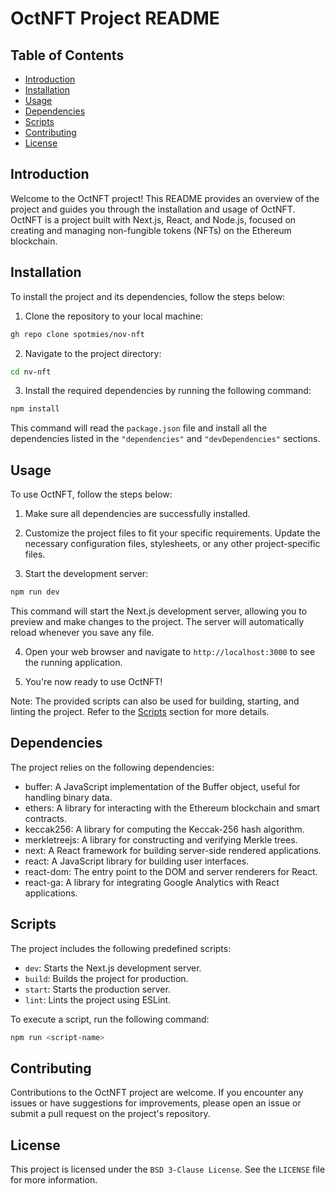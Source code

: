 # OctNFT Project README

## Table of Contents
- [Introduction](#introduction)
- [Installation](#installation)
- [Usage](#usage)
- [Dependencies](#dependencies)
- [Scripts](#scripts)
- [Contributing](#contributing)
- [License](#license)

## Introduction
Welcome to the OctNFT project! This README provides an overview of the project and guides you through the installation and usage of OctNFT. OctNFT is a project built with Next.js, React, and Node.js, focused on creating and managing non-fungible tokens (NFTs) on the Ethereum blockchain.

## Installation
To install the project and its dependencies, follow the steps below:

1. Clone the repository to your local machine:
```bash
gh repo clone spotmies/nov-nft
```

2. Navigate to the project directory:
```bash
cd nv-nft
```

3. Install the required dependencies by running the following command:
```bash
npm install
```

This command will read the `package.json` file and install all the dependencies listed in the `"dependencies"` and `"devDependencies"` sections.

## Usage
To use OctNFT, follow the steps below:

1. Make sure all dependencies are successfully installed.

2. Customize the project files to fit your specific requirements. Update the necessary configuration files, stylesheets, or any other project-specific files.

3. Start the development server:
```bash
npm run dev
```

This command will start the Next.js development server, allowing you to preview and make changes to the project. The server will automatically reload whenever you save any file.

4. Open your web browser and navigate to `http://localhost:3000` to see the running application.

5. You're now ready to use OctNFT!

Note: The provided scripts can also be used for building, starting, and linting the project. Refer to the [Scripts](#scripts) section for more details.

## Dependencies
The project relies on the following dependencies:

- buffer: A JavaScript implementation of the Buffer object, useful for handling binary data.
- ethers: A library for interacting with the Ethereum blockchain and smart contracts.
- keccak256: A library for computing the Keccak-256 hash algorithm.
- merkletreejs: A library for constructing and verifying Merkle trees.
- next: A React framework for building server-side rendered applications.
- react: A JavaScript library for building user interfaces.
- react-dom: The entry point to the DOM and server renderers for React.
- react-ga: A library for integrating Google Analytics with React applications.

## Scripts
The project includes the following predefined scripts:

- `dev`: Starts the Next.js development server.
- `build`: Builds the project for production.
- `start`: Starts the production server.
- `lint`: Lints the project using ESLint.

To execute a script, run the following command:
```bash
npm run <script-name>
```

## Contributing
Contributions to the OctNFT project are welcome. If you encounter any issues or have suggestions for improvements, please open an issue or submit a pull request on the project's repository.

## License
This project is licensed under the `BSD 3-Clause License`. See the `LICENSE` file for more information.


